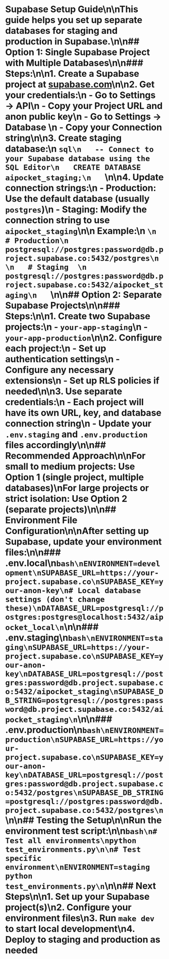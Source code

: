 # Supabase Setup Guide\n\nThis guide helps you set up separate databases for staging and production in Supabase.\n\n## Option 1: Single Supabase Project with Multiple Databases\n\n### Steps:\n\n1. **Create a Supabase project** at [supabase.com](https://supabase.com)\n\n2. **Get your credentials:**\n   - Go to Settings → API\n   - Copy your **Project URL** and **anon public key**\n   - Go to Settings → Database  \n   - Copy your **Connection string**\n\n3. **Create staging database:**\n   ```sql\n   -- Connect to your Supabase database using the SQL Editor\n   CREATE DATABASE aipocket_staging;\n   ```\n\n4. **Update connection strings:**\n   - **Production**: Use the default database (usually `postgres`)\n   - **Staging**: Modify the connection string to use `aipocket_staging`\n\n   Example:\n   ```\n   # Production\n   postgresql://postgres:password@db.project.supabase.co:5432/postgres\n   \n   # Staging  \n   postgresql://postgres:password@db.project.supabase.co:5432/aipocket_staging\n   ```\n\n## Option 2: Separate Supabase Projects\n\n### Steps:\n\n1. **Create two Supabase projects:**\n   - `your-app-staging`\n   - `your-app-production`\n\n2. **Configure each project:**\n   - Set up authentication settings\n   - Configure any necessary extensions\n   - Set up RLS policies if needed\n\n3. **Use separate credentials:**\n   - Each project will have its own URL, key, and database connection string\n   - Update your `.env.staging` and `.env.production` files accordingly\n\n## Recommended Approach\n\n**For small to medium projects**: Use Option 1 (single project, multiple databases)\n**For large projects or strict isolation**: Use Option 2 (separate projects)\n\n## Environment File Configuration\n\nAfter setting up Supabase, update your environment files:\n\n### .env.local\n```bash\nENVIRONMENT=development\nSUPABASE_URL=https://your-project.supabase.co\nSUPABASE_KEY=your-anon-key\n# Local database settings (don't change these)\nDATABASE_URL=postgresql://postgres:postgres@localhost:5432/aipocket_local\n```\n\n### .env.staging\n```bash\nENVIRONMENT=staging\nSUPABASE_URL=https://your-project.supabase.co\nSUPABASE_KEY=your-anon-key\nDATABASE_URL=postgresql://postgres:password@db.project.supabase.co:5432/aipocket_staging\nSUPABASE_DB_STRING=postgresql://postgres:password@db.project.supabase.co:5432/aipocket_staging\n```\n\n### .env.production\n```bash\nENVIRONMENT=production\nSUPABASE_URL=https://your-project.supabase.co\nSUPABASE_KEY=your-anon-key\nDATABASE_URL=postgresql://postgres:password@db.project.supabase.co:5432/postgres\nSUPABASE_DB_STRING=postgresql://postgres:password@db.project.supabase.co:5432/postgres\n```\n\n## Testing the Setup\n\nRun the environment test script:\n\n```bash\n# Test all environments\npython test_environments.py\n\n# Test specific environment\nENVIRONMENT=staging python test_environments.py\n```\n\n## Next Steps\n\n1. Set up your Supabase project(s)\n2. Configure your environment files\n3. Run `make dev` to start local development\n4. Deploy to staging and production as needed